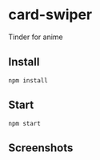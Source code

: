 # card-swiper

Tinder for anime

## Install

```
npm install
```

## Start

``` 
npm start
```

## Screenshots


